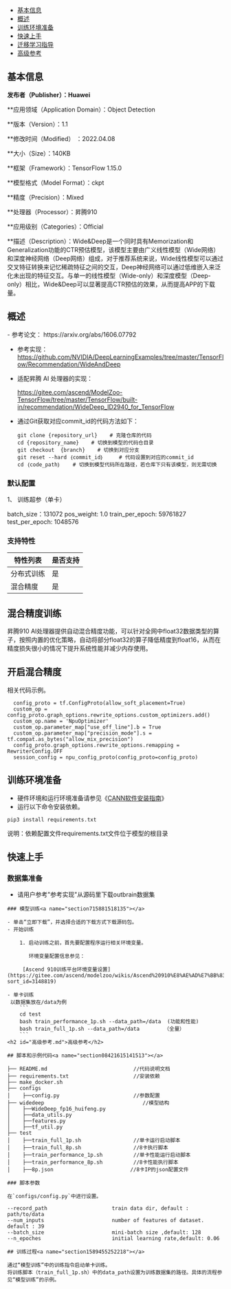- [基本信息](#基本信息.md)
- [概述](#概述.md)
- [训练环境准备](#训练环境准备.md)
- [快速上手](#快速上手.md)
- [迁移学习指导](#迁移学习指导.md)
- [高级参考](#高级参考.md)

<h2 id="基本信息.md">基本信息</h2>

**发布者（Publisher）：Huawei**

**应用领域（Application Domain）：Object Detection

**版本（Version）：1.1

**修改时间（Modified） ：2022.04.08

**大小（Size）：140KB

**框架（Framework）：TensorFlow 1.15.0

**模型格式（Model Format）：ckpt

**精度（Precision）：Mixed

**处理器（Processor）：昇腾910

**应用级别（Categories）：Official

**描述（Description）：Wide&Deep是一个同时具有Memorization和Generalization功能的CTR预估模型，该模型主要由广义线性模型（Wide网络）和深度神经网络（Deep网络）组成，对于推荐系统来说，Wide线性模型可以通过交叉特征转换来记忆稀疏特征之间的交互，Deep神经网络可以通过低维嵌入来泛化未出现的特征交互。与单一的线性模型（Wide-only）和深度模型（Deep-only）相比，Wide&Deep可以显著提高CTR预估的效果，从而提高APP的下载量。

<h2 id="概述.md">概述</h2>
- 参考论文：
   https://arxiv.org/abs/1606.07792

- 参考实现：
   https://github.com/NVIDIA/DeepLearningExamples/tree/master/TensorFlow/Recommendation/WideAndDeep

- 适配昇腾 AI 处理器的实现：

    https://gitee.com/ascend/ModelZoo-TensorFlow/tree/master/TensorFlow/built-in/recommendation/WideDeep_ID2940_for_TensorFlow

- 通过Git获取对应commit\_id的代码方法如下：
    
    ```
    git clone {repository_url}    # 克隆仓库的代码
    cd {repository_name}    # 切换到模型的代码仓目录
    git checkout  {branch}    # 切换到对应分支
    git reset --hard ｛commit_id｝     # 代码设置到对应的commit_id
    cd ｛code_path｝    # 切换到模型代码所在路径，若仓库下只有该模型，则无需切换
    ```
### 默认配置<a name="section91661242121611"></a>

1、 训练超参（单卡）

  batch_size：131072
  pos_weight: 1.0
  train_per_epoch: 59761827
  test_per_epoch: 1048576


### 支持特性<a name="section1899153513554"></a>

| 特性列表  | 是否支持 |
|-------|------|
| 分布式训练 | 是    |
| 混合精度  | 是    |

## 混合精度训练<a name="section168064817164"></a>

昇腾910 AI处理器提供自动混合精度功能，可以针对全网中float32数据类型的算子，按照内置的优化策略，自动将部分float32的算子降低精度到float16，从而在精度损失很小的情况下提升系统性能并减少内存使用。

## 开启混合精度<a name="section20779114113713"></a>
相关代码示例。

```
  config_proto = tf.ConfigProto(allow_soft_placement=True)
  custom_op = config_proto.graph_options.rewrite_options.custom_optimizers.add()
  custom_op.name = 'NpuOptimizer'
  custom_op.parameter_map["use_off_line"].b = True
  custom_op.parameter_map["precision_mode"].s = tf.compat.as_bytes("allow_mix_precision")
  config_proto.graph_options.rewrite_options.remapping = RewriterConfig.OFF
  session_config = npu_config_proto(config_proto=config_proto)
```

<h2 id="训练环境准备.md">训练环境准备</h2>

-  硬件环境和运行环境准备请参见《[CANN软件安装指南](https://support.huawei.com/enterprise/zh/ascend-computing/cann-pid-251168373?category=installation-update)》
-  运行以下命令安装依赖。
```
pip3 install requirements.txt
```
说明：依赖配置文件requirements.txt文件位于模型的根目录

<h2 id="快速上手.md">快速上手</h2>

### 数据集准备<a name="section361114841316"></a>

- 请用户参考"参考实现"从源码里下载outbrain数据集

```
### 模型训练<a name="section715881518135"></a>

- 单击“立即下载”，并选择合适的下载方式下载源码包。
- 开始训练    
   
    1. 启动训练之前，首先要配置程序运行相关环境变量。

       环境变量配置信息参见：

     [Ascend 910训练平台环境变量设置](https://gitee.com/ascend/modelzoo/wikis/Ascend%20910%E8%AE%AD%E7%BB%83%E5%B9%B3%E5%8F%B0%E7%8E%AF%E5%A2%83%E5%8F%98%E9%87%8F%E8%AE%BE%E7%BD%AE?sort_id=3148819)

- 单卡训练 
 以数据集放在/data为例
    ```
	cd test
	bash train_performance_1p.sh --data_path=/data  (功能和性能)
	bash train_full_1p.sh --data_path=/data        （全量）
    ```
<h2 id="高级参考.md">高级参考</h2>

## 脚本和示例代码<a name="section08421615141513"></a>

├── README.md                            //代码说明文档 
├── requirements.txt                     //安装依赖 
├── make_docker.sh                    
├── configs                              
│    ├──config.py                        //参数配置 
├── widedeep                                //模型结构 
│    ├──WideDeep_fp16_huifeng.py
│    ├──data_utils.py
│    ├──features.py     
│    ├──tf_util.py                      
├── test
│    ├──train_full_1p.sh                 //单卡运行启动脚本 
│    ├──train_full_8p.sh                 //8卡执行脚本 
│    ├──train_performance_1p.sh          //单卡性能运行启动脚本 
│    ├──train_performance_8p.sh          //8卡性能执行脚本 
│    ├──8p.json                         //8卡IP的json配置文件 

### 脚本参数

在`configs/config.py`中进行设置。

--record_path                     train data dir, default : path/to/data
--num_inputs                      number of features of dataset. default : 39
--batch_size                      mini-batch size ,default: 128 
--n_epoches                       initial learning rate,default: 0.06

## 训练过程<a name="section1589455252218"></a>

通过“模型训练”中的训练指令启动单卡训练。
将训练脚本（train_full_1p.sh）中的data_path设置为训练数据集的路径。具体的流程参见“模型训练”的示例。


